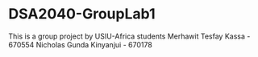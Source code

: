 # DSA2040-GroupLab1
This is a group project by USIU-Africa students 
Merhawit Tesfay Kassa - 670554
Nicholas Gunda Kinyanjui - 670178
